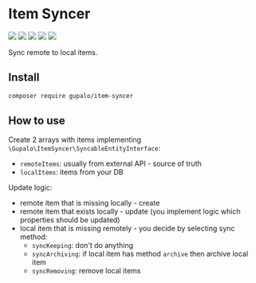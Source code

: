 Item Syncer
===========

[![](http://poser.pugx.org/gupalo/item-syncer/version)](https://packagist.org/packages/gupalo/item-syncer)
[![](http://poser.pugx.org/gupalo/item-syncer/require/php)](https://packagist.org/packages/gupalo/item-syncer)
[![](https://img.shields.io/packagist/dt/gupalo/item-syncer)](https://packagist.org/packages/gupalo/item-syncer)
![](https://img.shields.io/github/last-commit/gupalo/item-syncer/main)
![](https://img.shields.io/github/actions/workflow/status/gupalo/item-syncer/test.yaml?branch=main)

Sync remote to local items.

## Install

```bash
composer require gupalo/item-syncer
```

## How to use

Create 2 arrays with items implementing `\Gupalo\ItemSyncer\SyncableEntityInterface`:

* `remoteItems`: usually from external API - source of truth
* `localItems`: items from your DB

Update logic:

* remote item that is missing locally - create
* remote item that exists locally - update (you implement logic which properties should be updated)
* local item that is missing remotely - you decide by selecting sync method:
  * `syncKeeping`: don't do anything
  * `syncArchiving`: if local item has method `archive` then archive local item
  * `syncRemoving`: remove local items

